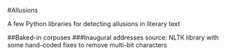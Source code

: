 #Allusions

A few Python libraries for detecting allusions in literary text





##Baked-in corpuses
###Inaugural addresses
source: NLTK library with some hand-coded fixes to remove multi-bit characters